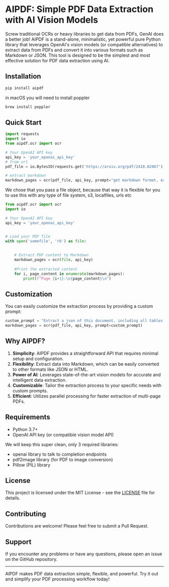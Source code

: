 # AIPDF: Simple PDF Data Extraction with AI Vision Models

Screw traditional OCRs or heavy libraries to get data from PDFs, GenAI does a better job!
AIPDF is a stand-alone, minimalistic, yet powerful pure Python library that leverages OpenAI's vision models (or compatible alternatives) to extract data from PDFs and convert it into various formats such as Markdown or JSON. This tool is designed to be the simplest and most effective solution for PDF data extraction using AI.



## Installation

```bash
pip install aipdf
```

in macOS you will need to install poppler
```bash
brew install poppler 
```

## Quick Start


```python
import requests
import io
from aipdf.ocr import ocr

# Your OpenAI API key   
api_key = 'your_openai_api_key'
# from url
pdf_file = io.BytesIO(requests.get('https://arxiv.org/pdf/2410.02467').content)

# extract markdown
markdown_pages = ocr(pdf_file, api_key, prompt="get markdown format, extract tables and turn charts into tables")

```

We chose that you pass a file object, because that way it is flexible for you to use this with any type of file system, s3, localfiles, urls etc


```python
from aipdf.ocr import ocr
import io

# Your OpenAI API key   
api_key = 'your_openai_api_key'


# Load your PDF file
with open('somefile', 'rb') as file:
    
    
    # Extract PDF content to Markdown
    markdown_pages = ocr(file, api_key)
    
    #Print the extracted content
    for i, page_content in enumerate(markdown_pages):
        print(f"Page {i+1}:\n{page_content}\n")
```

## Customization

You can easily customize the extraction process by providing a custom prompt:

```python
custom_prompt = "Extract a json of this document, including all tables from and charts."
markdown_pages = ocr(pdf_file, api_key, prompt=custom_prompt)
```

## Why AIPDF?

1. **Simplicity**: AIPDF provides a straightforward API that requires minimal setup and configuration.
2. **Flexibility**: Extract data into Markdown, which can be easily converted to other formats like JSON or HTML.
3. **Power of AI**: Leverages state-of-the-art vision models for accurate and intelligent data extraction.
4. **Customizable**: Tailor the extraction process to your specific needs with custom prompts.
5. **Efficient**: Utilizes parallel processing for faster extraction of multi-page PDFs.

## Requirements

- Python 3.7+
- OpenAI API key (or compatible vision model API)

We will keep this super clean, only 3 required libraries:

- openai library to talk to completion endpoints
- pdf2image library (for PDF to image conversion)
- Pillow (PIL) library

## License

This project is licensed under the MIT License - see the [LICENSE](LICENSE) file for details.

## Contributing

Contributions are welcome! Please feel free to submit a Pull Request.

## Support

If you encounter any problems or have any questions, please open an issue on the GitHub repository.

---

AIPDF makes PDF data extraction simple, flexible, and powerful. Try it out and simplify your PDF processing workflow today!
